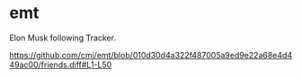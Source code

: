 # emt
Elon Musk following Tracker.

https://github.com/cmj/emt/blob/010d30d4a322f487005a9ed9e22a68e4d449ac00/friends.diff#L1-L50
